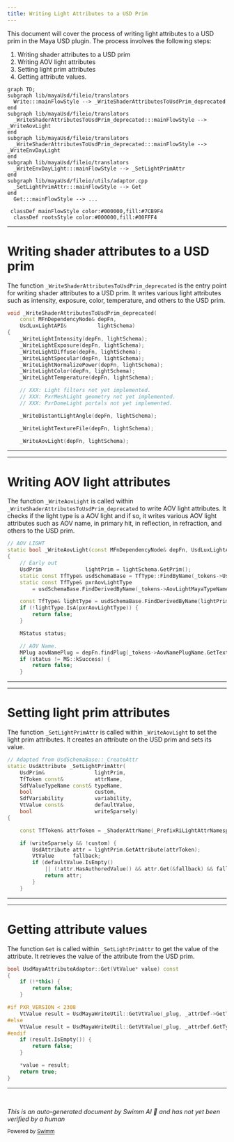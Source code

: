 ```yaml
---
title: Writing Light Attributes to a USD Prim
---
```


This document will cover the process of writing light attributes to a USD prim in the Maya USD plugin. The process involves the following steps:

1. Writing shader attributes to a USD prim
2. Writing AOV light attributes
3. Setting light prim attributes
4. Getting attribute values.

```mermaid
graph TD;
subgraph lib/mayaUsd/fileio/translators
  Write:::mainFlowStyle --> _WriteShaderAttributesToUsdPrim_deprecated
end
subgraph lib/mayaUsd/fileio/translators
  _WriteShaderAttributesToUsdPrim_deprecated:::mainFlowStyle --> _WriteAovLight
end
subgraph lib/mayaUsd/fileio/translators
  _WriteShaderAttributesToUsdPrim_deprecated:::mainFlowStyle --> _WriteEnvDayLight
end
subgraph lib/mayaUsd/fileio/translators
  _WriteEnvDayLight:::mainFlowStyle --> _SetLightPrimAttr
end
subgraph lib/mayaUsd/fileio/utils/adaptor.cpp
  _SetLightPrimAttr:::mainFlowStyle --> Get
end
  Get:::mainFlowStyle --> ...

 classDef mainFlowStyle color:#000000,fill:#7CB9F4
  classDef rootsStyle color:#000000,fill:#00FFF4
```

<SwmSnippet path="/lib/mayaUsd/fileio/translators/translatorRfMLightDeprecated.cpp" line="1818">

---

# Writing shader attributes to a USD prim

The function `_WriteShaderAttributesToUsdPrim_deprecated` is the entry point for writing shader attributes to a USD prim. It writes various light attributes such as intensity, exposure, color, temperature, and others to the USD prim.

```c++
void _WriteShaderAttributesToUsdPrim_deprecated(
    const MFnDependencyNode& depFn,
    UsdLuxLightAPI&          lightSchema)
{
    _WriteLightIntensity(depFn, lightSchema);
    _WriteLightExposure(depFn, lightSchema);
    _WriteLightDiffuse(depFn, lightSchema);
    _WriteLightSpecular(depFn, lightSchema);
    _WriteLightNormalizePower(depFn, lightSchema);
    _WriteLightColor(depFn, lightSchema);
    _WriteLightTemperature(depFn, lightSchema);

    // XXX: Light filters not yet implemented.
    // XXX: PxrMeshLight geometry not yet implemented.
    // XXX: PxrDomeLight portals not yet implemented.

    _WriteDistantLightAngle(depFn, lightSchema);

    _WriteLightTextureFile(depFn, lightSchema);

    _WriteAovLight(depFn, lightSchema);
```

---

</SwmSnippet>

<SwmSnippet path="/lib/mayaUsd/fileio/translators/translatorRfMLightDeprecated.cpp" line="560">

---

# Writing AOV light attributes

The function `_WriteAovLight` is called within `_WriteShaderAttributesToUsdPrim_deprecated` to write AOV light attributes. It checks if the light type is a AOV light and if so, it writes various AOV light attributes such as AOV name, in primary hit, in reflection, in refraction, and others to the USD prim.

```c++
// AOV LIGHT
static bool _WriteAovLight(const MFnDependencyNode& depFn, UsdLuxLightAPI& lightSchema)
{
    // Early out
    UsdPrim              lightPrim = lightSchema.GetPrim();
    static const TfType& usdSchemaBase = TfType::FindByName(_tokens->UsdSchemaBase);
    static const TfType& pxrAovLightType
        = usdSchemaBase.FindDerivedByName(_tokens->AovLightMayaTypeName);

    const TfType& lightType = usdSchemaBase.FindDerivedByName(lightPrim.GetTypeName());
    if (!lightType.IsA(pxrAovLightType)) {
        return false;
    }

    MStatus status;

    // AOV Name.
    MPlug aovNamePlug = depFn.findPlug(_tokens->AovNamePlugName.GetText(), &status);
    if (status != MS::kSuccess) {
        return false;
    }
```

---

</SwmSnippet>

<SwmSnippet path="/lib/mayaUsd/fileio/translators/translatorRfMLightDeprecated.cpp" line="124">

---

# Setting light prim attributes

The function `_SetLightPrimAttr` is called within `_WriteAovLight` to set the light prim attributes. It creates an attribute on the USD prim and sets its value.

```c++
// Adapted from UsdSchemaBase::_CreateAttr
static UsdAttribute _SetLightPrimAttr(
    UsdPrim&                lightPrim,
    TfToken const&          attrName,
    SdfValueTypeName const& typeName,
    bool                    custom,
    SdfVariability          variability,
    VtValue const&          defaultValue,
    bool                    writeSparsely)
{

    const TfToken& attrToken = _ShaderAttrName(_PrefixRiLightAttrNamespace(attrName));

    if (writeSparsely && !custom) {
        UsdAttribute attr = lightPrim.GetAttribute(attrToken);
        VtValue      fallback;
        if (defaultValue.IsEmpty()
            || (!attr.HasAuthoredValue() && attr.Get(&fallback) && fallback == defaultValue)) {
            return attr;
        }
    }
```

---

</SwmSnippet>

<SwmSnippet path="/lib/mayaUsd/fileio/utils/adaptor.cpp" line="1041">

---

# Getting attribute values

The function `Get` is called within `_SetLightPrimAttr` to get the value of the attribute. It retrieves the value of the attribute from the USD prim.

```c++
bool UsdMayaAttributeAdaptor::Get(VtValue* value) const
{
    if (!*this) {
        return false;
    }

#if PXR_VERSION < 2308
    VtValue result = UsdMayaWriteUtil::GetVtValue(_plug, _attrDef->GetTypeName());
#else
    VtValue result = UsdMayaWriteUtil::GetVtValue(_plug, _attrDef.GetTypeName());
#endif
    if (result.IsEmpty()) {
        return false;
    }

    *value = result;
    return true;
}
```

---

</SwmSnippet>

&nbsp;

_This is an auto-generated document by Swimm AI 🌊 and has not yet been verified by a human_

<SwmMeta version="3.0.0" repo-id="Z2l0aHViJTNBJTNBbWF5YS11c2QlM0ElM0FnaWxhZG5hdm90" repo-name="maya-usd"><sup>Powered by [Swimm](/)</sup></SwmMeta>
